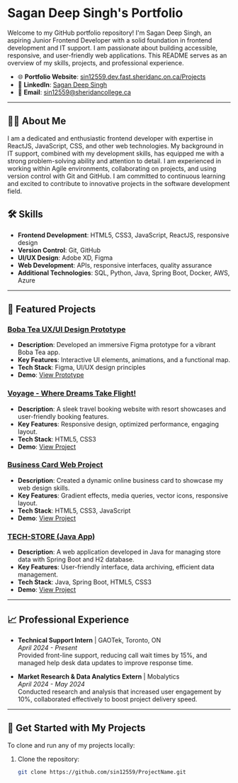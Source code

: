# Sagan Deep Singh's Portfolio

Welcome to my GitHub portfolio repository! I'm Sagan Deep Singh, an aspiring Junior Frontend Developer with a solid foundation in frontend development and IT support. I am passionate about building accessible, responsive, and user-friendly web applications. This README serves as an overview of my skills, projects, and professional experience.

- 🌐 **Portfolio Website**: [sin12559.dev.fast.sheridanc.on.ca/Projects](https://sin12559.dev.fast.sheridanc.on.ca/Projects)
- 💼 **LinkedIn**: [Sagan Deep Singh](https://www.linkedin.com/in/sagan-deep-singh)
- 📧 **Email**: [sin12559@sheridancollege.ca](mailto:sin12559@sheridancollege.ca)

---

## 👨‍💻 About Me

I am a dedicated and enthusiastic frontend developer with expertise in ReactJS, JavaScript, CSS, and other web technologies. My background in IT support, combined with my development skills, has equipped me with a strong problem-solving ability and attention to detail. I am experienced in working within Agile environments, collaborating on projects, and using version control with Git and GitHub. I am committed to continuous learning and excited to contribute to innovative projects in the software development field.

## 🛠️ Skills

- **Frontend Development**: HTML5, CSS3, JavaScript, ReactJS, responsive design
- **Version Control**: Git, GitHub
- **UI/UX Design**: Adobe XD, Figma
- **Web Development**: APIs, responsive interfaces, quality assurance
- **Additional Technologies**: SQL, Python, Java, Spring Boot, Docker, AWS, Azure

---

## 📂 Featured Projects

### [Boba Tea UX/UI Design Prototype](https://github.com/sin12559/BobaTea)
   - **Description**: Developed an immersive Figma prototype for a vibrant Boba Tea app.
   - **Key Features**: Interactive UI elements, animations, and a functional map.
   - **Tech Stack**: Figma, UI/UX design principles
   - **Demo**: [View Prototype](https://sin12559.dev.fast.sheridanc.on.ca/Projects/boba-tea)

### [Voyage - Where Dreams Take Flight!](https://github.com/sin12559/Voyage)
   - **Description**: A sleek travel booking website with resort showcases and user-friendly booking features.
   - **Key Features**: Responsive design, optimized performance, engaging layout.
   - **Tech Stack**: HTML5, CSS3
   - **Demo**: [View Project](https://sin12559.dev.fast.sheridanc.on.ca/Projects/voyage)

### [Business Card Web Project](https://github.com/sin12559/BusinessCard)
   - **Description**: Created a dynamic online business card to showcase my web design skills.
   - **Key Features**: Gradient effects, media queries, vector icons, responsive layout.
   - **Tech Stack**: HTML5, CSS3, JavaScript
   - **Demo**: [View Project](https://sin12559.dev.fast.sheridanc.on.ca/Projects/business-card)

### [TECH-STORE (Java App)](https://github.com/sin12559/TechStore)
   - **Description**: A web application developed in Java for managing store data with Spring Boot and H2 database.
   - **Key Features**: User-friendly interface, data archiving, efficient data management.
   - **Tech Stack**: Java, Spring Boot, HTML5, CSS3
   - **Demo**: [View Project](https://sin12559.dev.fast.sheridanc.on.ca/Projects/tech-store)

---

## 📈 Professional Experience

- **Technical Support Intern** | GAOTek, Toronto, ON  
  *April 2024 - Present*  
  Provided front-line support, reducing call wait times by 15%, and managed help desk data updates to improve response time.

- **Market Research & Data Analytics Extern** | Mobalytics  
  *April 2024 - May 2024*  
  Conducted research and analysis that increased user engagement by 10%, collaborated effectively to boost project delivery speed.

---

## 🚀 Get Started with My Projects

To clone and run any of my projects locally:

1. Clone the repository:
   ```bash
   git clone https://github.com/sin12559/ProjectName.git
